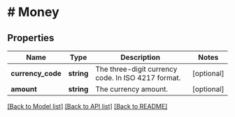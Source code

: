 # # Money

## Properties

Name | Type | Description | Notes
------------ | ------------- | ------------- | -------------
**currency_code** | **string** | The three-digit currency code. In ISO 4217 format. | [optional]
**amount** | **string** | The currency amount. | [optional]

[[Back to Model list]](../../README.md#models) [[Back to API list]](../../README.md#endpoints) [[Back to README]](../../README.md)
